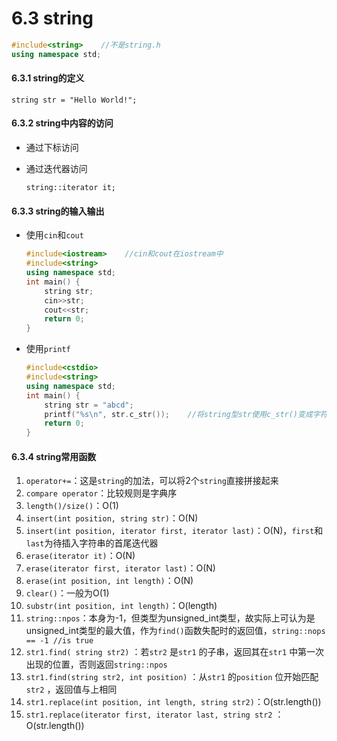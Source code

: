 # 6.3 string



```cpp
#include<string>    //不是string.h
using namespace std;
```

#### 6.3.1 string的定义

`string str = "Hello World!";`

#### 6.3.2 string中内容的访问

* 通过下标访问
* 通过迭代器访问

  `string::iterator it;`

#### 6.3.3 string的输入输出

* 使用`cin`和`cout`

  ```cpp
  #include<iostream>    //cin和cout在iostream中
  #include<string>
  using namespace std;
  int main() {
      string str;
      cin>>str;
      cout<<str;
      return 0;
  }
  ```

* 使用`printf`

  ```cpp
  #include<cstdio>
  #include<string>
  using namespace std;
  int main() {
      string str = "abcd";
      printf("%s\n", str.c_str());    //将string型str使用c_str()变成字符数组
      return 0;
  }
  ```

#### 6.3.4 string常用函数

1. `operator+=`：这是`string`的加法，可以将2个`string`直接拼接起来
2. `compare operator`：比较规则是字典序
3. `length()/size()`：O\(1\)
4. `insert(int position, string str)`：O\(N\)
5. `insert(int position, iterator first, iterator last)`：O\(N\)，`first`和`last`为待插入字符串的首尾迭代器
6. `erase(iterator it)`：O\(N\)
7. `erase(iterator first, iterator last)`：O\(N\)
8. `erase(int position, int length)`：O\(N\)
9. `clear()`：一般为O\(1\)
10. `substr(int position, int length)`：O\(length\)
11. `string::npos`：本身为-1，但类型为unsigned\_int类型，故实际上可认为是unsigned\_int类型的最大值，作为`find()`函数失配时的返回值，`string::nops == -1 //is true` 
12. `str1.find( string str2)` ：若`str2` 是`str1` 的子串，返回其在`str1` 中第一次出现的位置，否则返回`string::npos` 
13. `str1.find(string str2, int position)` ：从`str1` 的`position` 位开始匹配`str2` ，返回值与上相同
14. `str1.replace(int position, int length, string str2)`：O\(str.length\(\)\)
15. `str1.replace(iterator first, iterator last, string str2` ：O\(str.length\(\)\)



